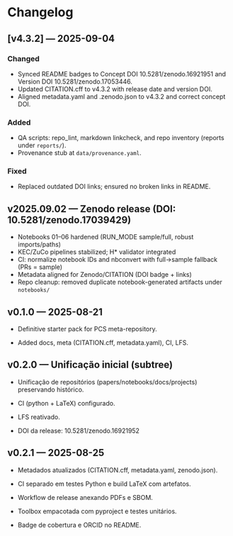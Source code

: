 # Changelog

## [v4.3.2] — 2025-09-04

### Changed

* Synced README badges to Concept DOI 10.5281/zenodo.16921951 and Version DOI 10.5281/zenodo.17053446.
* Updated CITATION.cff to v4.3.2 with release date and version DOI.
* Aligned metadata.yaml and .zenodo.json to v4.3.2 and correct concept DOI.

### Added

* QA scripts: repo_lint, markdown linkcheck, and repo inventory (reports under `reports/`).
* Provenance stub at `data/provenance.yaml`.

### Fixed

* Replaced outdated DOI links; ensured no broken links in README.

## v2025.09.02 — Zenodo release (DOI: 10.5281/zenodo.17039429)

- Notebooks 01–06 hardened (RUN_MODE sample/full, robust imports/paths)
- KEC/ZuCo pipelines stabilized; H* validator integrated
- CI: normalize notebook IDs and nbconvert with full→sample fallback (PRs = sample)
- Metadata aligned for Zenodo/CITATION (DOI badge + links)
- Repo cleanup: removed duplicate notebook-generated artifacts under `notebooks/`

## v0.1.0 — 2025-08-21

- Definitive starter pack for PCS meta-repository.

- Added docs, meta (CITATION.cff, metadata.yaml), CI, LFS.

## v0.2.0 — Unificação inicial (subtree)

- Unificação de repositórios (papers/notebooks/docs/projects) preservando histórico.

- CI (python + LaTeX) configurado.

- LFS reativado.

- DOI da release: 10.5281/zenodo.16921952

## v0.2.1 — 2025-08-25

- Metadados atualizados (CITATION.cff, metadata.yaml, zenodo.json).

- CI separado em testes Python e build LaTeX com artefatos.

- Workflow de release anexando PDFs e SBOM.

- Toolbox empacotada com pyproject e testes unitários.

- Badge de cobertura e ORCID no README.
